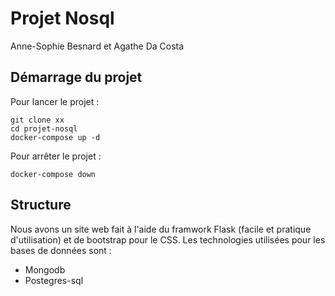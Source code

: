 # Projet Nosql

Anne-Sophie Besnard et Agathe Da Costa



## Démarrage du projet

Pour lancer le projet : 
```
git clone xx
cd projet-nosql
docker-compose up -d
```

Pour arrêter le projet : 
```
docker-compose down
```

## Structure

Nous avons un site web fait à l'aide du framwork Flask (facile et pratique d'utilisation) et de bootstrap pour le CSS.
Les technologies utilisées pour les bases de données sont :
- Mongodb
- Postegres-sql




